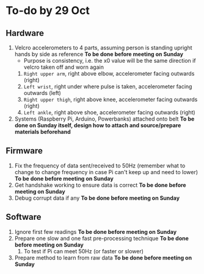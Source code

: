 # To-do by 29 Oct

## Hardware
  1. Velcro accelerometers to 4 parts, assuming person is standing upright hands by side as reference **To be done before meeting on Sunday**
      - Purpose is consistency, i.e. the x0 value will be the same direction if velcro taken off and worn again
      1. `Right upper arm`, right above elbow, accelerometer facing outwards (right)
      2. `Left wrist`, right under where pulse is taken, accelerometer facing outwards (left)
      3. `Right upper thigh`, right above knee, accelerometer facing outwards (right)
      4. `Left ankle`, right above shoe, accelerometer facing  outwards (right)
  2. Systems (Raspberry Pi, Arduino, Powerbanks) attached onto belt **To be done on Sunday itself, design how to attach and source/prepare materials beforehand**

## Firmware
  1. Fix the frequency of data sent/received to 50Hz (remember what to change to change frequency in case Pi can't keep up and need to lower) **To be done before meeting on Sunday**
  2. Get handshake working to ensure data is correct **To be done before meeting on Sunday**
  3. Debug corrupt data if any **To be done before meeting on Sunday**

## Software
  1. Ignore first few readings **To be done before meeting on Sunday**
  2. Prepare one slow and one fast pre-processing technique **To be done before meeting on Sunday**
      1. To test if Pi can meet 50Hz (or faster or slower)
  3. Prepare method to learn from raw data **To be done before meeting on Sunday**
